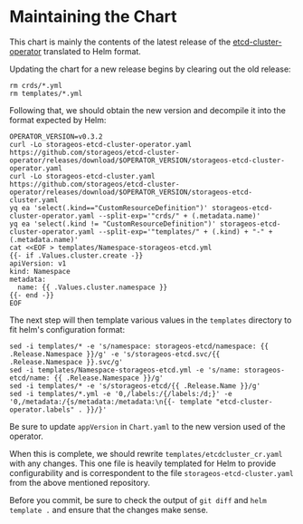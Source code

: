 # Maintaining the Chart
This chart is mainly the contents of the latest release of the [etcd-cluster-operator](https://github.com/storageos/etcd-cluster-operator/releases) translated to Helm format.

Updating the chart for a new release begins by clearing out the old release:

```shell
rm crds/*.yml
rm templates/*.yml
```

Following that, we should obtain the new version and decompile it into the format expected by Helm:

```shell
OPERATOR_VERSION=v0.3.2
curl -Lo storageos-etcd-cluster-operator.yaml https://github.com/storageos/etcd-cluster-operator/releases/download/$OPERATOR_VERSION/storageos-etcd-cluster-operator.yaml
curl -Lo storageos-etcd-cluster.yaml https://github.com/storageos/etcd-cluster-operator/releases/download/$OPERATOR_VERSION/storageos-etcd-cluster.yaml
yq ea 'select(.kind=="CustomResourceDefinition")' storageos-etcd-cluster-operator.yaml --split-exp='"crds/" + (.metadata.name)'
yq ea 'select(.kind != "CustomResourceDefinition")' storageos-etcd-cluster-operator.yaml --split-exp='"templates/" + (.kind) + "-" + (.metadata.name)'
cat <<EOF > templates/Namespace-storageos-etcd.yml
{{- if .Values.cluster.create -}}
apiVersion: v1
kind: Namespace
metadata:
  name: {{ .Values.cluster.namespace }}
{{- end -}}
EOF
```

The next step will then template various values in the `templates` directory to fit helm's configuration format:

```shell
sed -i templates/* -e 's/namespace: storageos-etcd/namespace: {{ .Release.Namespace }}/g' -e 's/storageos-etcd.svc/{{ .Release.Namespace }}.svc/g'
sed -i templates/Namespace-storageos-etcd.yml -e 's/name: storageos-etcd/name: {{ .Release.Namespace }}/g'
sed -i templates/* -e 's/storageos-etcd/{{ .Release.Name }}/g'
sed -i templates/*.yml -e '0,/labels:/{/labels:/d;}' -e '0,/metadata:/{s/metadata:/metadata:\n{{- template "etcd-cluster-operator.labels" . }}/}'
```

Be sure to update `appVersion` in `Chart.yaml` to the new version used of the operator.

When this is complete, we should rewrite `templates/etcdcluster_cr.yaml` with any changes. This one file is heavily templated for Helm to provide configurability and is correspondent to the file `storageos-etcd-cluster.yaml` from the above mentioned repository.

Before you commit, be sure to check the output of `git diff` and `helm template .` and ensure that the changes make sense.
